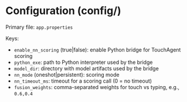 # Configuration (config/)

Primary file: `app.properties`

Keys:

- `enable_nn_scoring` (true|false): enable Python bridge for TouchAgent scoring
- `python_exe`: path to Python interpreter used by the bridge
- `model_dir`: directory with model artifacts used by the bridge
- `nn_mode` (oneshot|persistent): scoring mode
- `nn_timeout_ms`: timeout for a scoring call (0 = no timeout)
- `fusion_weights`: comma-separated weights for touch vs typing, e.g., `0.6,0.4`
